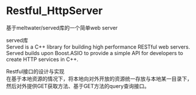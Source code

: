# Restful_HttpServer
基于meltwater/served库的一个简单web server

served库<br>
  Served is a C++ library for building high performance RESTful web servers. 
  Served builds upon Boost.ASIO to provide a simple API for developers to create HTTP services in C++.

Restful接口的设计与实现<br>
  在基于本地资源的情况下，将本地向对外开放的资源统一存放与本地某一目录下，然后对外提供GET获取方法、基于GET方法的query查询接口。
    
